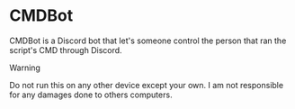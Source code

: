 # CMDBot
CMDBot is a Discord bot that let's someone control the person that ran the script's CMD through Discord.

> [!WARNING]
> Do not run this on any other device except your own. I am not responsible for any damages done to others computers.